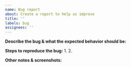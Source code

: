 ```yaml
---
name: Bug report
about: Create a report to help us improve
title: ''
labels: bug
assignees: ''
---
```


**Describe the bug & what the expected behavior should be:**


**Steps to reproduce the bug:**
1. 
2. 


**Other notes & screenshots:**

